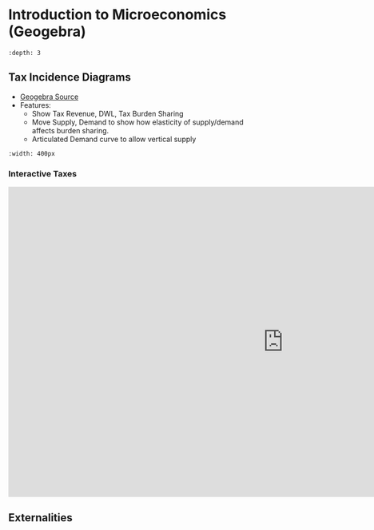 # Introduction to Microeconomics (Geogebra)

```{contents}
:depth: 3
```


## Tax Incidence Diagrams

- [Geogebra Source](https://www.geogebra.org/classic/wyjvkjkt)
- Features:
  - Show Tax Revenue, DWL, Tax Burden Sharing
  - Move Supply, Demand to show how elasticity of supply/demand affects burden sharing.
  - Articulated Demand curve to allow vertical supply


```{image} ../attachments/tax1.png
:width: 400px
```


### Interactive Taxes

<iframe scrolling="no" title="TaxShift_Big2" src="https://www.geogebra.org/material/iframe/id/wyjvkjkt/width/1000/height/622/border/888888/sfsb/true/smb/false/stb/false/stbh/false/ai/false/asb/false/sri/false/rc/false/ld/false/sdz/false/ctl/false" width="1100px" height="622px" style="border:0px;"> </iframe>

## Externalities




